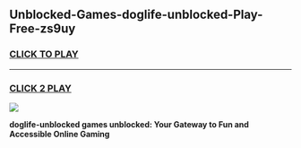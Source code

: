 
## Unblocked-Games-doglife-unblocked-Play-Free-zs9uy
<h3>
<a href="https://premium76.site?title=doglife-unblocked&ref=19M">CLICK TO PLAY</a></h3>
<hr>

<h3>
<a href="https://premium76.site?title=doglife-unblocked&ref=19M">CLICK 2 PLAY</a>
  
</h3>

<a href="https://premium76.site?title=doglife-unblocked&ref=19M"><img src="https://clearcache.store/games.png"></a>


**doglife-unblocked games unblocked: Your Gateway to Fun and Accessible Online Gaming**
